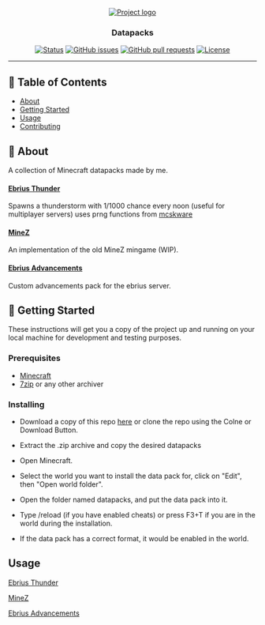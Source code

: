 <p align="center">
  <a href="" rel="noopener">
 <img src="https://i.imgur.com/lszjaRQ.png" alt="Project logo"></a>
</p>
<h3 align="center">Datapacks</h3>

<div align="center">

  [![Status](https://img.shields.io/badge/status-active-success.svg?style=flat-square)]() 
  [![GitHub issues](https://img.shields.io/github/issues/Sadeeed/datapacks?style=flat-square)](https://github.com/Sadeeed/datapacks/issues)
  [![GitHub pull requests](https://img.shields.io/github/issues-pr/Sadeeed/datapacks?style=flat-square)](https://github.com/Sadeeed/datapacks/pulls)
  [![License](https://img.shields.io/badge/license-GPL_v3-blue?style=flat-square)](https://www.gnu.org/licenses/gpl-3.0)

</div>

---

## 📝 Table of Contents
+ [About](#about)
+ [Getting Started](#getting_started)
+ [Usage](#usage)
+ [Contributing](../CONTRIBUTING.md)

## 🧐 About <a name = "about"></a>
A collection of Minecraft datapacks made by me.

#### [Ebrius Thunder](https://github.com/Sadeeed/datapacks/tree/master/ebriusthunder)  
Spawns a thunderstorm with 1/1000 chance every noon (useful for multiplayer servers) uses prng functions from [mcskware](https://github.com/mcskware/prng)

#### [MineZ](https://github.com/Sadeeed/datapacks/tree/master/minez)
An implementation of the old MineZ mingame (WIP).

#### [Ebrius Advancements](https://github.com/Sadeeed/datapacks/tree/master/ebrius_advancements)
Custom advancements pack for the ebrius server.

## 🏁 Getting Started <a name = "getting_started"></a>
These instructions will get you a copy of the project up and running on your local machine for development and testing purposes.

### Prerequisites

+ [Minecraft](minecraft.net)
+ [7zip](https://www.7-zip.org/download.html) or any other archiver

### Installing

+ Download a copy of this repo [here](https://github.com/Sadeeed/datapacks/archive/master.zip) or clone the repo using the Colne or Download Button.

+ Extract the .zip archive and copy the desired datapacks

+ Open Minecraft.

+ Select the world you want to install the data pack for, click on "Edit", then "Open world folder".

+ Open the folder named datapacks, and put the data pack into it.

+ Type /reload (if you have enabled cheats) or press F3+T if you are in the world during the installation.

+ If the data pack has a correct format, it would be enabled in the world.

## Usage <a name = "usage"></a>

[Ebrius Thunder](https://github.com/Sadeeed/datapacks/tree/master/ebriusthunder/FEATURES.md)

[MineZ](https://github.com/Sadeeed/datapacks/tree/master/minez/FEATURES.md)

[Ebrius Advancements](https://github.com/Sadeeed/datapacks/tree/master/ebrius_advancements/FEATURES.md)